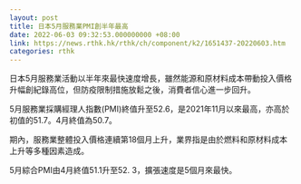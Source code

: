 ```yaml
---
layout: post
title: 日本5月服務業PMI創半年最高
date: 2022-06-03 09:32:53.000000000 +08:00
link: https://news.rthk.hk/rthk/ch/component/k2/1651437-20220603.htm
categories: rthk
---
```


日本5月服務業活動以半年來最快速度增長，雖然能源和原材料成本帶動投入價格升幅創紀錄高位，但防疫限制措施放鬆之後，消費者信心進一步回升。

5月服務業採購經理人指數(PMI)終值升至52.6，是2021年11月以來最高，亦高於初值的51.7。4月終值為50.7。

期內，服務業整體投入價格連續第18個月上升，業界指是由於燃料和原材料成本上升等多種因素造成。

5月綜合PMI由4月終值51.1升至52. 3，擴張速度是5個月來最快。

